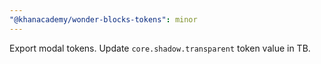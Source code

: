 ```yaml
---
"@khanacademy/wonder-blocks-tokens": minor
---
```


Export modal tokens. Update `core.shadow.transparent` token value in TB.
